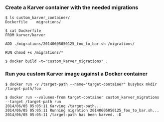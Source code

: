 ### Create a Karver container with the needed migrations
```
$ ls custom_karver_container/
Dockerfile    migrations/
```
```
$ cat Dockerfile
FROM karver/karver

ADD ./migrations/20140605050125_foo_to_bar.sh /migrations/

RUN chmod +x /migrations/*
```
```
$ docker build -t="custom_karver_migrations" .
```


### Run you custom Karver image against a Docker container

```
$ docker run -v /target-path --name="target-container" busybox mkdir /target-path/foo
```
```
$ docker run --volumes-from target-container custom_karver_migrations --target /target-path run
2014/06/05 05:05:11 Karving /target-path...
2014/06/05 05:05:11 Running migration 20140605050125_foo_to_bar.sh...
2014/06/05 05:05:11 /target-path has been karved. :D
```
